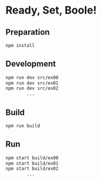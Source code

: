 # Ready, Set, Boole!

## Preparation

```bash
npm install
```

## Development

```bash
npm run dev src/ex00
npm run dev src/ex01
npm run dev src/ex02
		...
```

## Build

```bash
npm run build
```

## Run

```bash
npm start build/ex00
npm start build/ex01
npm start build/ex02
		...
```
